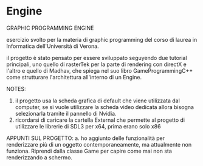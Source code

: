 # Engine

GRAPHIC PROGRAMMING ENGINE

esercizio svolto per la materia di graphic programming del corso di laurea in Informatica dell'Università di Verona.

il progetto è stato pensato per essere sviluppato seguyendo due tutorial principali, uno quello di rasterTek per la parte di rendering con directX e l'altro e quello di Madhav, che spiega nel suo libro GameProgrammingC++ come strutturare l'architettura all'interno di un Engine.



NOTES:
1. il progetto usa la scheda grafica di default che viene utilizzata dal computer, se si vuole utilizzare la scheda video dedicata allora bisogna selezionarla tramite il pannello di Nvidia.
2. ricordarsi di caricare la cartella External che permette al progetto di utilizzare le librerie di SDL3 per x64, prima erano solo x86

APPUNTI SUL PROGETTO:
a. ho aggiunto delle funzionalità per renderizzare più di un oggetto contemporaneamente, ma attualmente non funziona. Riprendi dalla classe Game per capire come  mai non sta renderizzando a schermo.






